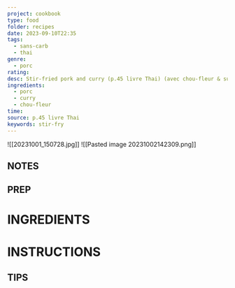 ```yaml
---
project: cookbook
type: food
folder: recipes
date: 2023-09-10T22:35
tags:
  - sans-carb
  - thai
genre:
  - porc
rating: 
desc: Stir-fried pork and curry (p.45 livre Thai) (avec chou-fleur & sur chou-fleur)
ingredients:
  - porc
  - curry
  - chou-fleur
time: 
source: p.45 livre Thai
keywords: stir-fry
---
```


![[20231001_150728.jpg]]
![[Pasted image 20231002142309.png]]

## NOTES




## PREP


# INGREDIENTS


# INSTRUCTIONS


## TIPS




